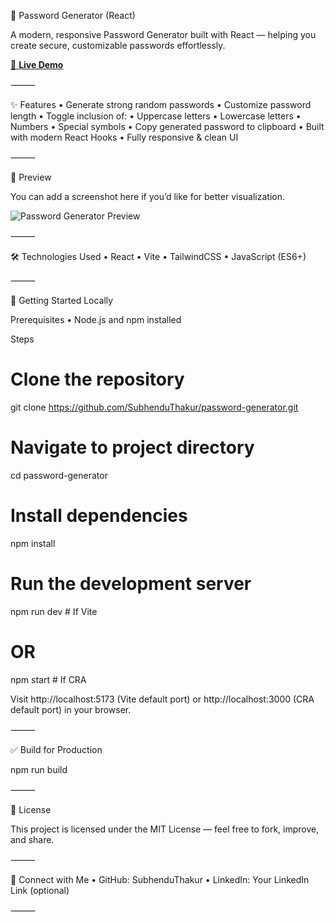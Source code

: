 🔐 Password Generator (React)

A modern, responsive Password Generator built with React — helping you create secure, customizable passwords effortlessly.

[🚀 **Live Demo**](https://st-password-generator.netlify.app)

⸻

✨ Features
• Generate strong random passwords
• Customize password length
• Toggle inclusion of:
• Uppercase letters
• Lowercase letters
• Numbers
• Special symbols
• Copy generated password to clipboard
• Built with modern React Hooks
• Fully responsive & clean UI

⸻

📸 Preview

You can add a screenshot here if you’d like for better visualization.

![Password Generator Preview](your-screenshot-link)

⸻

🛠️ Technologies Used
• React
• Vite
• TailwindCSS
• JavaScript (ES6+)

⸻

📂 Getting Started Locally

Prerequisites
• Node.js and npm installed

Steps

# Clone the repository

git clone https://github.com/SubhenduThakur/password-generator.git

# Navigate to project directory

cd password-generator

# Install dependencies

npm install

# Run the development server

npm run dev # If Vite

# OR

npm start # If CRA

Visit http://localhost:5173 (Vite default port) or http://localhost:3000 (CRA default port) in your browser.

⸻

✅ Build for Production

npm run build

⸻

📄 License

This project is licensed under the MIT License — feel free to fork, improve, and share.

⸻

🤝 Connect with Me
• GitHub: SubhenduThakur
• LinkedIn: Your LinkedIn Link (optional)

⸻
